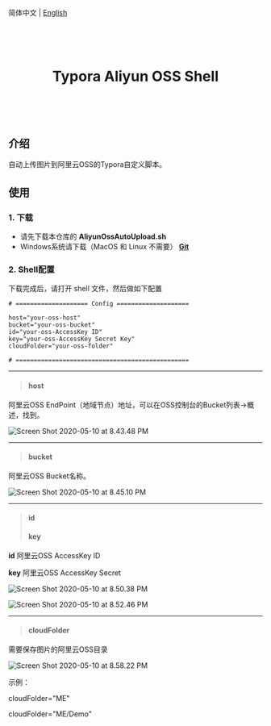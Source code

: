简体中文 | [English](./README-EN.md)

<h1 align="center" style="margin-top:100px;margin-bottom:100px">Typora Aliyun OSS Shell</h1>


## 介绍

自动上传图片到阿里云OSS的Typora自定义脚本。



## 使用

### 1. 下载

* 请先下载本仓库的 **AliyunOssAutoUpload.sh**
* Windows系统请下载（MacOS 和 Linux 不需要） [**Git**](https://git-scm.com/downloads)

### 2. Shell配置

下载完成后，请打开 shell 文件，然后做如下配置

```shell
# ==================== Config ====================

host="your-oss-host"
bucket="your-oss-bucket"
id="your-oss-AccessKey ID"
key="your-oss-AccessKey Secret Key"
cloudFolder="your-oss-folder"

# ================================================
```
---
> #### **host**

阿里云OSS EndPoint（地域节点）地址，可以在OSS控制台的Bucket列表->概述，找到。

![Screen Shot 2020-05-10 at 8.43.48 PM](https://my-blog-oss.oss-cn-hangzhou.aliyuncs.com/uPic/Screen_Shot_2020-05-10_at_8.43.48_PM.png)

---
> #### **bucket**

阿里云OSS Bucket名称。

![Screen Shot 2020-05-10 at 8.45.10 PM](https://my-blog-oss.oss-cn-hangzhou.aliyuncs.com/uPic/Screen_Shot_2020-05-10_at_8.45.10_PM.png)

---
> #### **id**
>
> #### **key**

**id** 阿里云OSS AccessKey ID

**key** 阿里云OSS AccessKey Secret

![Screen Shot 2020-05-10 at 8.50.38 PM](https://my-blog-oss.oss-cn-hangzhou.aliyuncs.com/uPic/Screen_Shot_2020-05-10_at_8.50.38_PM.png)

![Screen Shot 2020-05-10 at 8.52.46 PM](https://my-blog-oss.oss-cn-hangzhou.aliyuncs.com/uPic/Screen_Shot_2020-05-10_at_8.52.46_PM.png)

---
> #### **cloudFolder**

需要保存图片的阿里云OSS目录

![Screen Shot 2020-05-10 at 8.58.22 PM](https://my-blog-oss.oss-cn-hangzhou.aliyuncs.com/uPic/Screen_Shot_2020-05-10_at_8.58.22_PM.png)

示例：

cloudFolder="ME"

cloudFolder="ME/Demo"

